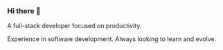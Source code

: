 ### Hi there 👋

A full-stack developer focused on productivity.

Experience in software development. Always looking to learn and evolve.

